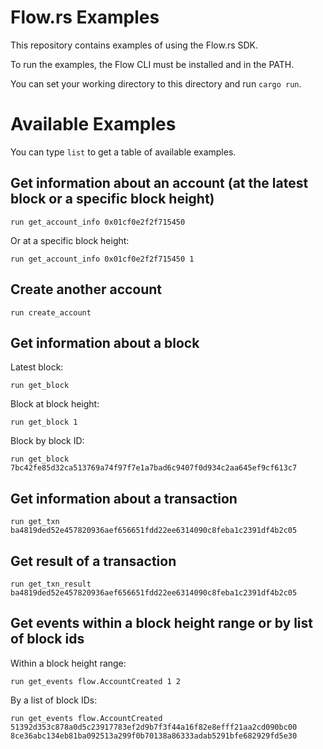 # Flow.rs Examples

This repository contains examples of using the Flow.rs SDK.

To run the examples, the Flow CLI must be installed and in the PATH.

You can set your working directory to this directory and run `cargo run`.

# Available Examples

You can type `list` to get a table of available examples.

## Get information about an account (at the latest block or a specific block height)

```
run get_account_info 0x01cf0e2f2f715450
```

Or at a specific block height:

```
run get_account_info 0x01cf0e2f2f715450 1
```

## Create another account

```
run create_account
```

## Get information about a block

Latest block:

```
run get_block
```

Block at block height:

```
run get_block 1
```

Block by block ID:

```
run get_block 7bc42fe85d32ca513769a74f97f7e1a7bad6c9407f0d934c2aa645ef9cf613c7
```

## Get information about a transaction

```
run get_txn ba4819ded52e457820936aef656651fdd22ee6314090c8feba1c2391df4b2c05
```

## Get result of a transaction

```
run get_txn_result ba4819ded52e457820936aef656651fdd22ee6314090c8feba1c2391df4b2c05
```

## Get events within a block height range or by list of block ids

Within a block height range:

```
run get_events flow.AccountCreated 1 2
```

By a list of block IDs:

```
run get_events flow.AccountCreated 51392d353c878a0d5c23917783ef2d9b7f3f44a16f82e8efff21aa2cd090bc00 8ce36abc134eb81ba092513a299f0b70138a86333adab5291bfe682929fd5e30
```